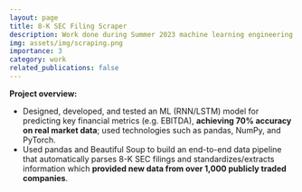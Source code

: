 ```yaml
---
layout: page
title: 8-K SEC Filing Scraper
description: Work done during Summer 2023 machine learning engineering internship with Intrinio
img: assets/img/scraping.png
importance: 3
category: work
related_publications: false
---
```


<strong>Project overview:</strong>
- Designed, developed, and tested an ML (RNN/LSTM) model for predicting key financial metrics (e.g. EBITDA), <strong>achieving 70% accuracy on real market data</strong>; used technologies such as pandas, NumPy, and PyTorch.
- Used pandas and Beautiful Soup to build an end-to-end data pipeline that automatically parses 8-K SEC filings and standardizes/extracts information which <strong>provided new data from over 1,000 publicly traded companies</strong>.

